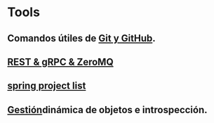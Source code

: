 # Tools
## Comandos útiles de [Git y GitHub](GITIGITHUB.md).
## [REST & gRPC & ZeroMQ](REST&gRPC.md)
## [spring project list](springProjectList.md)
## [Gestión](Gestióndinámicadeobjetoseintrospección.md)dinámica de objetos e introspección.
